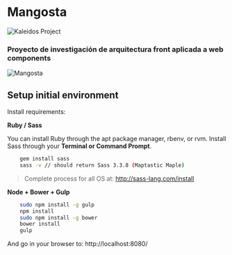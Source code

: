 # Mangosta
![Kaleidos Project](http://kaleidos.net/static/img/badge.png "Kaleidos Project")
### Proyecto de investigación de arquitectura front aplicada a web components
![Mangosta](http://i.imgur.com/qaQAEtm.png "Mangosta")

## Setup initial environment

Install requirements:

**Ruby / Sass**

You can install Ruby through the apt package manager, rbenv, or rvm.
Install Sass through your **Terminal or Command Prompt**.

```bash
    gem install sass
    sass -v // should return Sass 3.3.8 (Maptastic Maple)
```

> Complete process for all OS at: http://sass-lang.com/install

**Node + Bower + Gulp**

```bash
    sudo npm install -g gulp
    npm install
    sudo npm install -g bower
    bower install
    gulp
```

And go in your browser to: http://localhost:8080/
